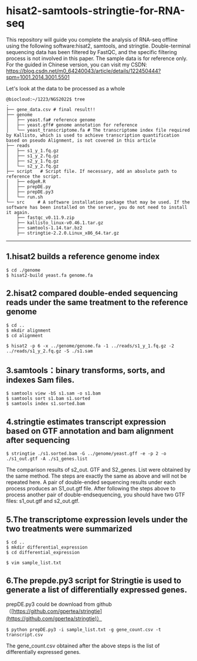 # hisat2-samtools-stringtie-for-RNA-seq
This repository will guide you complete the analysis of RNA-seq offline using the following software:hisat2, samtools, and stringtie. Double-terminal sequencing data has been filtered by FastQC, and the specific filtering process is not involved in this paper. The sample data is for reference only. For the guided in Chinese version, you can visit my CSDN: https://blog.csdn.net/m0_64240043/article/details/122450444?spm=1001.2014.3001.5501

Let's look at the data to be processed as a whole
```shell
@biocloud:~/1223/NGS2022$ tree
.
├── gene_data.csv # final result!!
├── genome
│   ├── yeast.fa# reference genome
│   ├── yeast.gff# genome annotation for reference
│   └── yeast_transcriptome.fa # The transcriptome index file required by Kallisto, which is used to achieve transcription quantification based on pseudo Alignment, is not covered in this article
├── reads	
│   ├── s1_y_1.fq.gz
│   ├── s1_y_2.fq.gz
│   ├── s2_y_1.fq.gz
│   └── s2_y_2.fq.gz
├── script	 # Script file. If necessary, add an absolute path to reference the script.
│   ├── edgeR.R
│   ├── prepDE.py
│   ├── prepDE.py3
│   └── run.sh
└── src		# A software installation package that may be used. If the software has been installed on the server, you do not need to install it again.
    ├── fastqc_v0.11.9.zip
    ├── kallisto_linux-v0.46.1.tar.gz
    ├── samtools-1.14.tar.bz2
    ├── stringtie-2.2.0.Linux_x86_64.tar.gz
```
--------
## 1.hisat2 builds a reference genome index
```shell
$ cd ./genome 
$ hisat2-build yeast.fa genome.fa 
```
## 2.hisat2 compared double-ended sequencing reads under the same treatment to the reference genome
```shell
$ cd ..
$ mkdir alignment
$ cd alignment

$ hisat2 -p 6 -x ../genome/genome.fa -1 ../reads/s1_y_1.fq.gz -2 ../reads/s1_y_2.fq.gz -S ./s1.sam
```
## 3.samtools：binary transforms, sorts, and indexes Sam files.
```shell
$ samtools view -bS s1.sam -o s1.bam 
$ samtools sort s1.bam s1.sorted 
$ samtools index s1.sorted.bam 
```
## 4.stringtie estimates transcript expression based on GTF annotation and bam alignment after sequencing
```shell
$ stringtie ./s1.sorted.bam -G ../genome/yeast.gff -e -p 2 -o ./s1_out.gtf -A ./s1_genes.list 
```
The comparison results of s2_out. GTF and S2_genes. List were obtained by the same method. The steps are exactly the same as above and will not be repeated here. A pair of double-ended sequencing results under each process produces an S1_out.gtf file. After following the steps above to process another pair of double-endsequencing, you should have two GTF files: s1_out.gtf and s2_out.gtf.

## 5.The transcriptome expression levels under the two treatments were summarized
```shell
$ cd ..
$ mkdir differential_expression
$ cd differential_expression

$ vim sample_list.txt 
```

## 6.The prepde.py3 script for Stringtie is used to generate a list of differentially expressed genes.
prepDE.py3 could be download from github（[https://github.com/gpertea/stringtie](https://github.com/gpertea/stringtie)）
```shell
$ python prepDE.py3 -i sample_list.txt -g gene_count.csv -t transcript.csv
```
The gene_count.csv obtained after the above steps is the list of differentially expressed genes.
